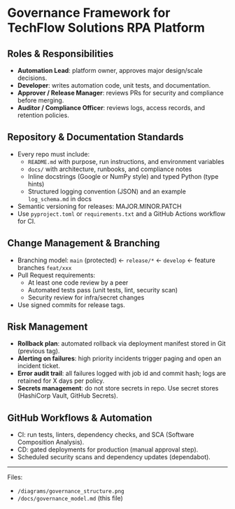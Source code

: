 # Governance Framework for TechFlow Solutions RPA Platform

## Roles & Responsibilities
- **Automation Lead**: platform owner, approves major design/scale decisions.
- **Developer**: writes automation code, unit tests, and documentation.
- **Approver / Release Manager**: reviews PRs for security and compliance before merging.
- **Auditor / Compliance Officer**: reviews logs, access records, and retention policies.

## Repository & Documentation Standards
- Every repo must include:
  - `README.md` with purpose, run instructions, and environment variables
  - `docs/` with architecture, runbooks, and compliance notes
  - Inline docstrings (Google or NumPy style) and typed Python (type hints)
  - Structured logging convention (JSON) and an example `log_schema.md` in docs
- Semantic versioning for releases: MAJOR.MINOR.PATCH
- Use `pyproject.toml` or `requirements.txt` and a GitHub Actions workflow for CI.

## Change Management & Branching
- Branching model: `main` (protected) ← `release/*` ← `develop` ← feature branches `feat/xxx`
- Pull Request requirements:
  - At least one code review by a peer
  - Automated tests pass (unit tests, lint, security scan)
  - Security review for infra/secret changes
- Use signed commits for release tags.

## Risk Management
- **Rollback plan**: automated rollback via deployment manifest stored in Git (previous tag).
- **Alerting on failures**: high priority incidents trigger paging and open an incident ticket.
- **Error audit trail**: all failures logged with job id and commit hash; logs are retained for X days per policy.
- **Secrets management**: do not store secrets in repo. Use secret stores (HashiCorp Vault, GitHub Secrets).

## GitHub Workflows & Automation
- CI: run tests, linters, dependency checks, and SCA (Software Composition Analysis).
- CD: gated deployments for production (manual approval step).
- Scheduled security scans and dependency updates (dependabot).

---

Files:
- `/diagrams/governance_structure.png`
- `/docs/governance_model.md` (this file)
